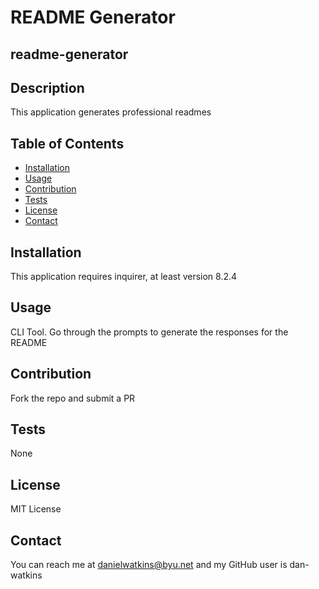 # README Generator
## readme-generator
## Description
This application generates professional readmes
## Table of Contents
- [Installation](#installation)
- [Usage](#usage)
- [Contribution](#contribution)
- [Tests](#tests)
- [License](#license)
- [Contact](#contact)
## Installation
This application requires inquirer, at least version 8.2.4
## Usage
CLI Tool. Go through the prompts to generate the responses for the README
## Contribution
Fork the repo and submit a PR
## Tests
None
## License
MIT License
## Contact
You can reach me at danielwatkins@byu.net and my GitHub user is dan-watkins
